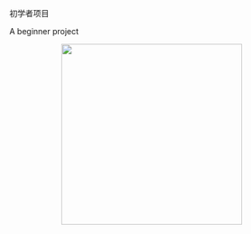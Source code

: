 初学者项目

A beginner project

<div align="center">
    <img src="./GIF/空气墙alpha1.1.gif" width="320">
</div>
